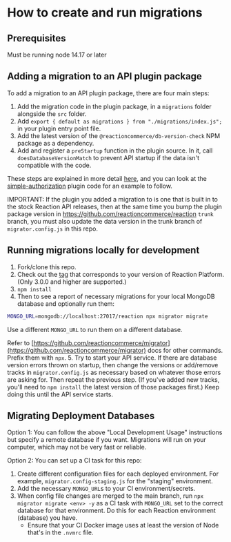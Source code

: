 # How to create and run migrations

## Prerequisites
Must be running node 14.17 or later

## Adding a migration to an API plugin package
To add a migration to an API plugin package, there are four main steps:

1. Add the migration code in the plugin package, in a `migrations` folder alongside the `src` folder.
2. Add `export { default as migrations } from "./migrations/index.js";` in your plugin entry point file.
3. Add the latest version of the `@reactioncommerce/db-version-check` NPM package as a dependency.
4. Add and register a `preStartup` function in the plugin source. In it, call `doesDatabaseVersionMatch` to prevent API startup if the data isn't compatible with the code.

These steps are explained in more detail [here](https://github.com/reactioncommerce/migrator#how-to-publish-a-package-with-migrations), and you can look at the [simple-authorization](https://github.com/reactioncommerce/plugin-simple-authorization) plugin code for an example to follow.

IMPORTANT: If the plugin you added a migration to is one that is built in to the stock Reaction API releases, then at the same time you bump the plugin package version in https://github.com/reactioncommerce/reaction `trunk` branch, you must also update the data version in the trunk branch of `migrator.config.js` in this repo.

## Running migrations locally for development

1. Fork/clone this repo.
2. Check out the [tag](https://github.com/reactioncommerce/api-migrations/tags) that corresponds to your version of Reaction Platform. (Only 3.0.0 and higher are supported.)
3. `npm install`
4. Then to see a report of necessary migrations for your local MongoDB database and optionally run them:

```sh
MONGO_URL=mongodb://localhost:27017/reaction npx migrator migrate
```

Use a different `MONGO_URL` to run them on a different database.

Refer to [https://github.com/reactioncommerce/migrator](https://github.com/reactioncommerce/migrator) docs for other commands. Prefix them with `npx`.
5. Try to start your API service. If there are database version errors thrown on startup, then change the versions or add/remove tracks in `migrator.config.js` as necessary based on whatever those errors are asking for. Then repeat the previous step. (If you've added new tracks, you'll need to `npm install` the latest version of those packages first.) Keep doing this until the API service starts.

## Migrating Deployment Databases

Option 1: You can follow the above "Local Development Usage" instructions but specify a remote database if you want. Migrations will run on your computer, which may not be very fast or reliable.

Option 2: You can set up a CI task for this repo:

1. Create different configuration files for each deployed environment. For example, `migrator.config-staging.js` for the "staging" environment.
2. Add the necessary `MONGO_URL`s to your CI environment/secrets.
3. When config file changes are merged to the main branch, run `npx migrator migrate <env> -y` as a CI task with `MONGO_URL` set to the correct database for that environment. Do this for each Reaction environment (database) you have.
    - Ensure that your CI Docker image uses at least the version of Node that's in the `.nvmrc` file.

